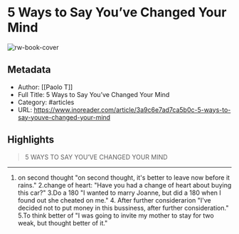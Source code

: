 # 5 Ways to Say You’ve Changed Your Mind

![rw-book-cover](https://readwise-assets.s3.amazonaws.com/static/images/article4.6bc1851654a0.png)

## Metadata
- Author: [[Paolo T]]
- Full Title: 5 Ways to Say You’ve Changed Your Mind
- Category: #articles
- URL: https://www.inoreader.com/article/3a9c6e7ad7ca5b0c-5-ways-to-say-youve-changed-your-mind

## Highlights
> 5 WAYS TO SAY YOU’VE CHANGED YOUR MIND

---

1. on second thought
     "on second thought, it's better to leave now before it rains."
     2.change of heart:
     "Have you had a change of heart about buying this car?"
     3.Do a 180
     "I wanted to marry Joanne, but did a 180 when I found out she cheated on me."
     4. After further considerarion
     "I've decided not to put money in this bussiness, after further consideration."
     5.To think better of
     "I was going to invite my mother to stay for two weak, but thought better of it."



